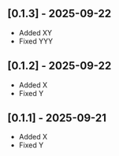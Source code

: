 ## [0.1.3] - 2025-09-22

- Added XY
- Fixed YYY

## [0.1.2] - 2025-09-22

- Added X
- Fixed Y

## [0.1.1] - 2025-09-21

- Added X
- Fixed Y
